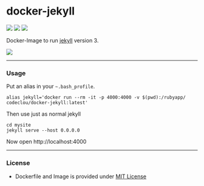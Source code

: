 # docker-jekyll

[![](https://codeclou.github.io/doc/docker-image-size-19.svg)](https://hub.docker.com/r/codeclou/docker-jekyll/tags/) [![](https://codeclou.github.io/doc/docker-from-alpine.svg)](https://alpinelinux.org/) [![](https://codeclou.github.io/doc/docker-run-as-non-root.svg)](https://docs.docker.com/engine/reference/builder/#/user)

Docker-Image to run [jekyll](https://jekyllrb.com/) version 3.

![](https://codeclou.github.io/doc/docker-warranty.svg?v5)

----

### Usage

Put an alias in your `~.bash_profile`.

```
alias jekyll='docker run --rm -it -p 4000:4000 -v $(pwd):/rubyapp/ codeclou/docker-jekyll:latest'
```

Then use just as normal jekyll

```
cd mysite
jekyll serve --host 0.0.0.0
```

Now open http://localhost:4000

----


### License

  * Dockerfile and Image is provided under [MIT License](https://github.com/codeclou/docker-jekyll/blob/master/LICENSE.md)